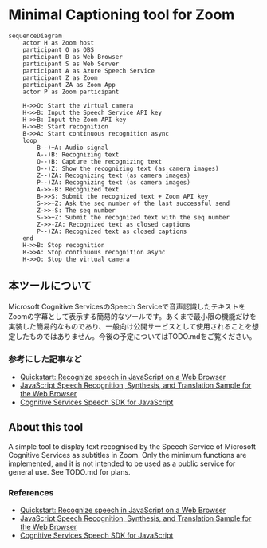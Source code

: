 # Minimal Captioning tool for Zoom

```mermaid
sequenceDiagram
    actor H as Zoom host
    participant O as OBS
    participant B as Web Browser
    participant S as Web Server
    participant A as Azure Speech Service
    participant Z as Zoom
    participant ZA as Zoom App
    actor P as Zoom participant

    H->>O: Start the virtual camera
    H->>B: Input the Speech Service API key
    H->>B: Input the Zoom API key
    H->>B: Start recognition
    B->>A: Start continuous recognition async
    loop
        B--)+A: Audio signal
        A--)B: Recognizing text
        O--)B: Capture the recognizing text
        O--)Z: Show the recognizing text (as camera images)
        Z--)ZA: Recognizing text (as camera images)
        P--)ZA: Recognizing text (as camera images)
        A->>-B: Recognized text
        B->>S: Submit the recognized text + Zoom API key
        S->>+Z: Ask the seq number of the last successful send
        Z->>-S: The seq number
        S->>+Z: Submit the recognized text with the seq number
        Z->>-ZA: Recognized text as closed captions
        P--)ZA: Recognized text as closed captions
    end
    H->>B: Stop recognition
    B->>A: Stop continuous recognition async
    H->>O: Stop the virtual camera
```

## 本ツールについて

Microsoft Cognitive ServicesのSpeech Serviceで音声認識したテキストをZoomの字幕として表示する簡易的なツールです。あくまで最小限の機能だけを実装した簡易的なものであり、一般向け公開サービスとして使用されることを想定したものではありません。今後の予定についてはTODO.mdをご覧ください。

### 参考にした記事など

- [Quickstart: Recognize speech in JavaScript on a Web Browser](https://github.com/Azure-Samples/cognitive-services-speech-sdk/tree/master/quickstart/javascript/browser/from-microphone)
- [JavaScript Speech Recognition, Synthesis, and Translation Sample for the Web Browser](https://github.com/Azure-Samples/cognitive-services-speech-sdk/tree/master/samples/js/browser)
- [Cognitive Services Speech SDK for JavaScript](https://docs.microsoft.com/ja-jp/javascript/api/overview/azure/microsoft-cognitiveservices-speech-sdk-readme?view=azure-node-latest)

## About this tool

A simple tool to display text recognised by the Speech Service of Microsoft Cognitive Services as subtitles in Zoom. Only the minimum functions are implemented, and it is not intended to be used as a public service for general use. See TODO.md for plans.

### References

- [Quickstart: Recognize speech in JavaScript on a Web Browser](https://github.com/Azure-Samples/cognitive-services-speech-sdk/tree/master/quickstart/javascript/browser/from-microphone)
- [JavaScript Speech Recognition, Synthesis, and Translation Sample for the Web Browser](https://github.com/Azure-Samples/cognitive-services-speech-sdk/tree/master/samples/js/browser)
- [Cognitive Services Speech SDK for JavaScript](https://docs.microsoft.com/ja-jp/javascript/api/overview/azure/microsoft-cognitiveservices-speech-sdk-readme?view=azure-node-latest)
